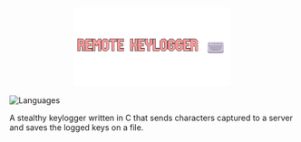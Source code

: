 <p align="center">
  <img src="https://github.com/Nizar1999/Remote-Keylogger/blob/master/screenshots/Banner.png" width = 55%; height=55% />
</p>

![Languages](https://img.shields.io/badge/-C-%23FF9B9B?style=for-the-badge&logo=c) 

A stealthy keylogger written in C that sends characters captured to a server and saves the logged keys on a file.
